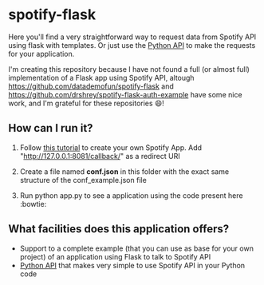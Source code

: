 # spotify-flask

Here you'll find a very straightforward way to request data from Spotify API using flask with templates. Or just use the [Python
API](http://github.com/mari-linhares/spotify-flask/api/) to make the requests for your application.

I'm creating this repository because I have not found a full (or almost full) implementation of a Flask app using Spotify API, altough
https://github.com/datademofun/spotify-flask and https://github.com/drshrey/spotify-flask-auth-example have some nice work, and I'm
grateful for these repositories :smile:!

## How can I run it?

1. Follow [this tutorial](https://developer.spotify.com/web-api/tutorial/) to create your own Spotify App.
   Add "http://127.0.0.1:8081/callback/" as a redirect URI  

2. Create a file named **conf.json** in this folder with the exact same structure of the conf_example.json file  

3. Run python app.py to see a application using the code present here :bowtie:

## What facilities does this application offers?

 * Support to a complete example (that you can use as base for your own project) of an application using Flask to talk to Spotify API  
 * [Python API](https://github.com/mari-linhares/spotify-flask/tree/master/api) that makes very simple to use Spotify API in your Python code
